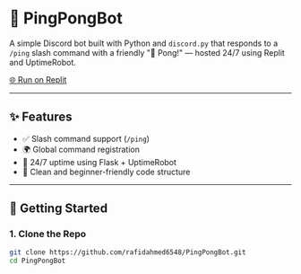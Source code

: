 # 🤖 PingPongBot

A simple Discord bot built with Python and `discord.py` that responds to a `/ping` slash command with a friendly "🏓 Pong!" — hosted 24/7 using Replit and UptimeRobot.

[🌐 Run on Replit](https://replit.com/@rafidahmed6548/PingPongBot)

---

## ✨ Features

- ✅ Slash command support (`/ping`)
- 🌍 Global command registration
- 🔄 24/7 uptime using Flask + UptimeRobot
- 🧠 Clean and beginner-friendly code structure

---

## 🚀 Getting Started

### 1. Clone the Repo

```bash
git clone https://github.com/rafidahmed6548/PingPongBot.git
cd PingPongBot
